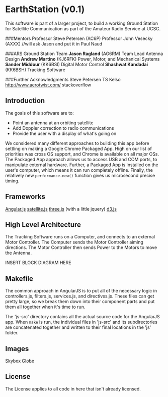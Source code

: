 EarthStation (v0.1)
===================
This software is part of a larger project, to build a working
Ground Station for Satellite Communication as part of the Amateur Radio Service at UCSC.

###Mentors
Professor Steve Petersen (AC6P)
Professor John Vesecky (AXXX) //will ask Jason and put it in
Paul Naud

###ARS Ground Station Team
**Jason Ragland** (AG6RM)
  Team Lead
  Antenna Design
**Andrew Martino** (KJ6RFK)
  Power, Motor, and Mechanical Systems
**Sander Middour** (KK6BSI)
  Digital Motor Control
**Shashwat Kandadai** (KK6BSH)
  Tracking Software

###Further Acknowledgments
Steve Petersen
TS Kelso
http://www.aerotwist.com/
stackoverflow


Introduction
------------
The goals of this software are to:
- Point an antenna at an orbiting satellite
- Add Doppler correction to radio communications
- Provide the user with a display of what's going on

We considered many different approaches to building this app before settling on making a Google Chrome Packaged App. High on our list of priorities was cross OS support, and Chrome is available on all major OSs. The Packaged App approach allows us to access USB and COM ports, to manipulate external hardware. Further, a Packaged App is installed on the user's computer, which means it can run completely offline. Finally, the relatively new `performance.now()` function gives us microsecond precise timing.

Frameworks
-----------
[Angular.js](http://angularjs.org/)
[satellite.js](https://github.com/shashwatak/satellite-js)
[three.js](http://threejs.org/) (with a little jquery)
[d3.js](http://d3js.org/)

High Level Architecture
-----------------
The Tracking Software runs on a Computer, and connects to an external Motor Controller. The Computer sends the Motor Controller aiming directions. The Motor Controller then sends Power to the Motors to move the Antenna.

INSERT BLOCK DIAGRAM HERE


Makefile
--------
The common approach in AngularJS is to put all of the necessary logic in controllers.js, filters.js, services.js, and directives.js. These files can get pretty large, so we break them down into their component parts and put them all together when it's time to run.

The 'js-src' directory contains all the actual source code for the AngularJS app. When `make` is run, the individual files in 'js-src' and its subdirectories are concatenated together and written to their final locations in the 'js' folder.

Images
------
[Skybox](http://phl.upr.edu/library/notes/syntheticstars)
[Globe](http://eoimages.gsfc.nasa.gov/images/imagerecords/74000/74443/world.topo.200409.3x5400x2700.png)

License
-------
The License applies to all code in here that isn't already licensed.
